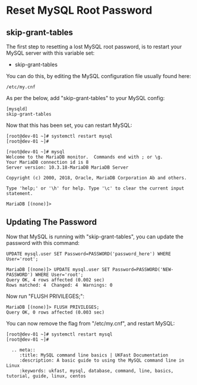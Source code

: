 # Reset MySQL Root Password

## skip-grant-tables

The first step to resetting a lost MySQL root password, is to restart your MySQL server with this variable set:
 - skip-grant-tables

You can do this, by editing the MySQL configuration file usually found here:
```console
/etc/my.cnf
```

As per the below, add "skip-grant-tables" to your MySQL config:
```console
[mysqld]
skip-grant-tables
```

Now that this has been set, you can restart MySQL:
```console
[root@dev-01 ~]# systemctl restart mysql
[root@dev-01 ~]#

[root@dev-01 ~]# mysql
Welcome to the MariaDB monitor.  Commands end with ; or \g.
Your MariaDB connection id is 8
Server version: 10.3.18-MariaDB MariaDB Server

Copyright (c) 2000, 2018, Oracle, MariaDB Corporation Ab and others.

Type 'help;' or '\h' for help. Type '\c' to clear the current input statement.

MariaDB [(none)]>
```

## Updating The Password

Now that MySQL is running with "skip-grant-tables", you can update the password with this command:
```console
UPDATE mysql.user SET Password=PASSWORD('password_here') WHERE User='root';
```

```console
MariaDB [(none)]> UPDATE mysql.user SET Password=PASSWORD('NEW-PASSWORD') WHERE User='root';
Query OK, 4 rows affected (0.002 sec)
Rows matched: 4  Changed: 4  Warnings: 0
```

Now run "FLUSH PRIVILEGES;":
```
MariaDB [(none)]> FLUSH PRIVILEGES;
Query OK, 0 rows affected (0.003 sec)
```

You can now remove the flag from "/etc/my.cnf", and restart MySQL:
```
[root@dev-01 ~]# systemctl restart mysql
[root@dev-01 ~]#
```


```eval_rst
  .. meta::
     :title: MySQL command line basics | UKFast Documentation
     :description: A basic guide to using the MySQL command line in Linux
     :keywords: ukfast, mysql, database, command, line, basics, tutorial, guide, linux, centos